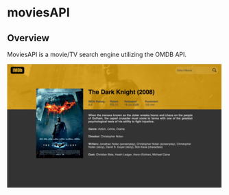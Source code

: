 # moviesAPI

## Overview

MoviesAPI is a movie/TV search engine utilizing the OMDB API.

<img src="https://raw.githubusercontent.com/bevieboo/moviesAPI/master/Screen%20Shot.png" width="500">
